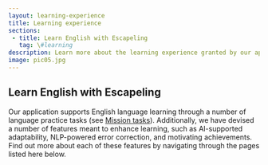```yaml
---
layout: learning-experience
title: Learning experience
sections:
 - title: Learn English with Escapeling
   tag: \#learning
description: Learn more about the learning experience granted by our application.
image: pic05.jpg
---
```


<div id="learning"></div>

## Learn English with Escapeling

Our application supports English language learning through a number of language practice tasks (see [Mission tasks](https://emmazanoli.github.io/#three)). Additionally, we have devised a number of features meant to enhance learning, such as AI-supported adaptability, NLP-powered error correction, and motivating achievements. Find out more about each of these features by navigating through the pages listed here below.

